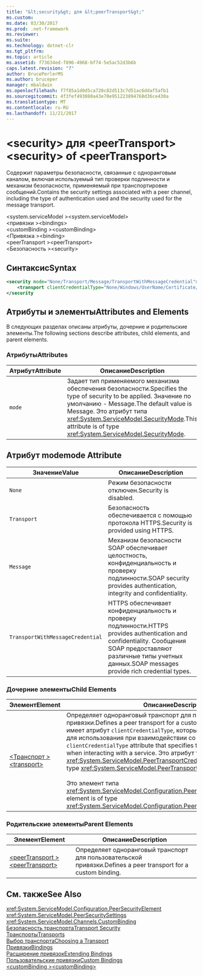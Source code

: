 ```yaml
---
title: "&lt;security&gt; для &lt;peerTransport&gt;"
ms.custom: 
ms.date: 03/30/2017
ms.prod: .net-framework
ms.reviewer: 
ms.suite: 
ms.technology: dotnet-clr
ms.tgt_pltfrm: 
ms.topic: article
ms.assetid: f73634ed-f896-4968-bf74-5e5ac52d3b6b
caps.latest.revision: "7"
author: BrucePerlerMS
ms.author: bruceper
manager: mbaldwin
ms.openlocfilehash: f7f85a1d0d5ca720c82d513c7d51ac6ddaf5afb1
ms.sourcegitcommit: 4f3fef493080a43e70e951223894768d36ce430a
ms.translationtype: MT
ms.contentlocale: ru-RU
ms.lasthandoff: 11/21/2017
---
```

# <a name="ltsecuritygt-of-ltpeertransportgt"></a><span data-ttu-id="355fb-102">&lt;security&gt; для &lt;peerTransport&gt;</span><span class="sxs-lookup"><span data-stu-id="355fb-102">&lt;security&gt; of &lt;peerTransport&gt;</span></span>
<span data-ttu-id="355fb-103">Содержит параметры безопасности, связанные с одноранговым каналом, включая используемый тип проверки подлинности и механизм безопасности, применяемый при транспортировке сообщений.</span><span class="sxs-lookup"><span data-stu-id="355fb-103">Contains the security settings associated with a peer channel, including the type of authentication used and the security used for the message transport.</span></span>  
  
 <span data-ttu-id="355fb-104">\<system.serviceModel ></span><span class="sxs-lookup"><span data-stu-id="355fb-104">\<system.serviceModel></span></span>  
<span data-ttu-id="355fb-105">\<привязки ></span><span class="sxs-lookup"><span data-stu-id="355fb-105">\<bindings></span></span>  
<span data-ttu-id="355fb-106">\<customBinding ></span><span class="sxs-lookup"><span data-stu-id="355fb-106">\<customBinding></span></span>  
<span data-ttu-id="355fb-107">\<Привязка ></span><span class="sxs-lookup"><span data-stu-id="355fb-107">\<binding></span></span>  
<span data-ttu-id="355fb-108">\<peerTransport ></span><span class="sxs-lookup"><span data-stu-id="355fb-108">\<peerTransport></span></span>  
<span data-ttu-id="355fb-109">\<Безопасность ></span><span class="sxs-lookup"><span data-stu-id="355fb-109">\<security></span></span>  
  
## <a name="syntax"></a><span data-ttu-id="355fb-110">Синтаксис</span><span class="sxs-lookup"><span data-stu-id="355fb-110">Syntax</span></span>  
  
```xml  
<security mode="None/Transport/Message/TransportWithMessageCredential">  
    <transport clientCredentialType="None/Windows/UserName/Certificate/CardSpace" />  
</security  
```  
  
## <a name="attributes-and-elements"></a><span data-ttu-id="355fb-111">Атрибуты и элементы</span><span class="sxs-lookup"><span data-stu-id="355fb-111">Attributes and Elements</span></span>  
 <span data-ttu-id="355fb-112">В следующих разделах описаны атрибуты, дочерние и родительские элементы.</span><span class="sxs-lookup"><span data-stu-id="355fb-112">The following sections describe attributes, child elements, and parent elements.</span></span>  
  
### <a name="attributes"></a><span data-ttu-id="355fb-113">Атрибуты</span><span class="sxs-lookup"><span data-stu-id="355fb-113">Attributes</span></span>  
  
|<span data-ttu-id="355fb-114">Атрибут</span><span class="sxs-lookup"><span data-stu-id="355fb-114">Attribute</span></span>|<span data-ttu-id="355fb-115">Описание</span><span class="sxs-lookup"><span data-stu-id="355fb-115">Description</span></span>|  
|---------------|-----------------|  
|`mode`|<span data-ttu-id="355fb-116">Задает тип применяемого механизма обеспечения безопасности.</span><span class="sxs-lookup"><span data-stu-id="355fb-116">Specifies the type of security to be applied.</span></span> <span data-ttu-id="355fb-117">Значение по умолчанию - Message.</span><span class="sxs-lookup"><span data-stu-id="355fb-117">The default value is Message.</span></span> <span data-ttu-id="355fb-118">Это атрибут типа <xref:System.ServiceModel.SecurityMode>.</span><span class="sxs-lookup"><span data-stu-id="355fb-118">This attribute is of type <xref:System.ServiceModel.SecurityMode>.</span></span>|  
  
## <a name="mode-attribute"></a><span data-ttu-id="355fb-119">Атрибут mode</span><span class="sxs-lookup"><span data-stu-id="355fb-119">mode Attribute</span></span>  
  
|<span data-ttu-id="355fb-120">Значение</span><span class="sxs-lookup"><span data-stu-id="355fb-120">Value</span></span>|<span data-ttu-id="355fb-121">Описание</span><span class="sxs-lookup"><span data-stu-id="355fb-121">Description</span></span>|  
|-----------|-----------------|  
|`None`|<span data-ttu-id="355fb-122">Режим безопасности отключен.</span><span class="sxs-lookup"><span data-stu-id="355fb-122">Security is disabled.</span></span>|  
|`Transport`|<span data-ttu-id="355fb-123">Безопасность обеспечивается с помощью протокола HTTPS.</span><span class="sxs-lookup"><span data-stu-id="355fb-123">Security is provided using HTTPS.</span></span>|  
|`Message`|<span data-ttu-id="355fb-124">Механизм безопасности SOAP обеспечивает целостность, конфиденциальность и проверку подлинности.</span><span class="sxs-lookup"><span data-stu-id="355fb-124">SOAP security provides authentication, integrity and confidentiality.</span></span>|  
|`TransportWithMessageCredential`|<span data-ttu-id="355fb-125">HTTPS обеспечивает конфиденциальность и проверку подлинности.</span><span class="sxs-lookup"><span data-stu-id="355fb-125">HTTPS provides authentication and confidentiality.</span></span> <span data-ttu-id="355fb-126">Сообщения SOAP предоставляют различные типы учетных данных.</span><span class="sxs-lookup"><span data-stu-id="355fb-126">SOAP messages provide rich credential types.</span></span>|  
  
### <a name="child-elements"></a><span data-ttu-id="355fb-127">Дочерние элементы</span><span class="sxs-lookup"><span data-stu-id="355fb-127">Child Elements</span></span>  
  
|<span data-ttu-id="355fb-128">Элемент</span><span class="sxs-lookup"><span data-stu-id="355fb-128">Element</span></span>|<span data-ttu-id="355fb-129">Описание</span><span class="sxs-lookup"><span data-stu-id="355fb-129">Description</span></span>|  
|-------------|-----------------|  
|[<span data-ttu-id="355fb-130">\<Транспорт ></span><span class="sxs-lookup"><span data-stu-id="355fb-130">\<transport></span></span>](../../../../../docs/framework/configure-apps/file-schema/wcf/transport-of-peertransport.md)|<span data-ttu-id="355fb-131">Определяет одноранговый транспорт для пользовательской привязки.</span><span class="sxs-lookup"><span data-stu-id="355fb-131">Defines a peer transport for a custom binding.</span></span> <span data-ttu-id="355fb-132">Этот элемент имеет атрибут `clientCredentialType`, который задает учетные данные для использования при взаимодействии со службой.</span><span class="sxs-lookup"><span data-stu-id="355fb-132">This element has a `clientCredentialType` attribute that specifies the credentials to be used when interacting with a service.</span></span> <span data-ttu-id="355fb-133">Это атрибут типа <xref:System.ServiceModel.PeerTransportCredentialType>.</span><span class="sxs-lookup"><span data-stu-id="355fb-133">This attribute is of type <xref:System.ServiceModel.PeerTransportCredentialType>.</span></span><br /><br /> <span data-ttu-id="355fb-134">Это элемент типа <xref:System.ServiceModel.Configuration.PeerTransportSecurityElement>.</span><span class="sxs-lookup"><span data-stu-id="355fb-134">This element is of type <xref:System.ServiceModel.Configuration.PeerTransportSecurityElement>.</span></span>|  
  
### <a name="parent-elements"></a><span data-ttu-id="355fb-135">Родительские элементы</span><span class="sxs-lookup"><span data-stu-id="355fb-135">Parent Elements</span></span>  
  
|<span data-ttu-id="355fb-136">Элемент</span><span class="sxs-lookup"><span data-stu-id="355fb-136">Element</span></span>|<span data-ttu-id="355fb-137">Описание</span><span class="sxs-lookup"><span data-stu-id="355fb-137">Description</span></span>|  
|-------------|-----------------|  
|[<span data-ttu-id="355fb-138">\<peerTransport ></span><span class="sxs-lookup"><span data-stu-id="355fb-138">\<peerTransport></span></span>](../../../../../docs/framework/configure-apps/file-schema/wcf/peertransport.md)|<span data-ttu-id="355fb-139">Определяет одноранговый транспорт для пользовательской привязки.</span><span class="sxs-lookup"><span data-stu-id="355fb-139">Defines a peer transport for a custom binding.</span></span>|  
  
## <a name="see-also"></a><span data-ttu-id="355fb-140">См. также</span><span class="sxs-lookup"><span data-stu-id="355fb-140">See Also</span></span>  
 <xref:System.ServiceModel.Configuration.PeerSecurityElement>  
 <xref:System.ServiceModel.PeerSecuritySettings>  
 <xref:System.ServiceModel.Channels.CustomBinding>  
 [<span data-ttu-id="355fb-141">Безопасность транспорта</span><span class="sxs-lookup"><span data-stu-id="355fb-141">Transport Security</span></span>](../../../../../docs/framework/wcf/feature-details/transport-security.md)  
 [<span data-ttu-id="355fb-142">Транспорты</span><span class="sxs-lookup"><span data-stu-id="355fb-142">Transports</span></span>](../../../../../docs/framework/wcf/feature-details/transports.md)  
 [<span data-ttu-id="355fb-143">Выбор транспорта</span><span class="sxs-lookup"><span data-stu-id="355fb-143">Choosing a Transport</span></span>](../../../../../docs/framework/wcf/feature-details/choosing-a-transport.md)  
 [<span data-ttu-id="355fb-144">Привязки</span><span class="sxs-lookup"><span data-stu-id="355fb-144">Bindings</span></span>](../../../../../docs/framework/wcf/bindings.md)  
 [<span data-ttu-id="355fb-145">Расширение привязок</span><span class="sxs-lookup"><span data-stu-id="355fb-145">Extending Bindings</span></span>](../../../../../docs/framework/wcf/extending/extending-bindings.md)  
 [<span data-ttu-id="355fb-146">Пользовательские привязки</span><span class="sxs-lookup"><span data-stu-id="355fb-146">Custom Bindings</span></span>](../../../../../docs/framework/wcf/extending/custom-bindings.md)  
 [<span data-ttu-id="355fb-147">\<customBinding ></span><span class="sxs-lookup"><span data-stu-id="355fb-147">\<customBinding></span></span>](../../../../../docs/framework/configure-apps/file-schema/wcf/custombinding.md)
